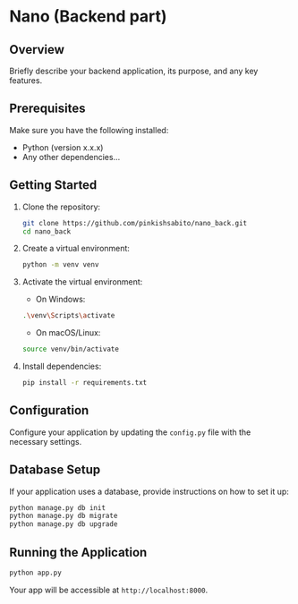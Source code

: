 # Nano (Backend part)

## Overview

Briefly describe your backend application, its purpose, and any key features.

## Prerequisites

Make sure you have the following installed:

- Python (version x.x.x)
- Any other dependencies...

## Getting Started

1. Clone the repository:
    ```bash
    git clone https://github.com/pinkishsabito/nano_back.git
    cd nano_back
    ```
    
2. Create a virtual environment:
   ```bash
   python -m venv venv
   ```
    
3. Activate the virtual environment:
   * On Windows:
   ```bash
   .\venv\Scripts\activate
   ```
       
   * On macOS/Linux:
   ```bash
   source venv/bin/activate
   ```
    
4. Install dependencies:
   ```bash
   pip install -r requirements.txt
   ```

## Configuration
Configure your application by updating the `config.py` file with the necessary settings.

## Database Setup
If your application uses a database, provide instructions on how to set it up:
```bash
python manage.py db init
python manage.py db migrate
python manage.py db upgrade
```

## Running the Application
```bash
python app.py
```

Your app will be accessible at `http://localhost:8000`.
